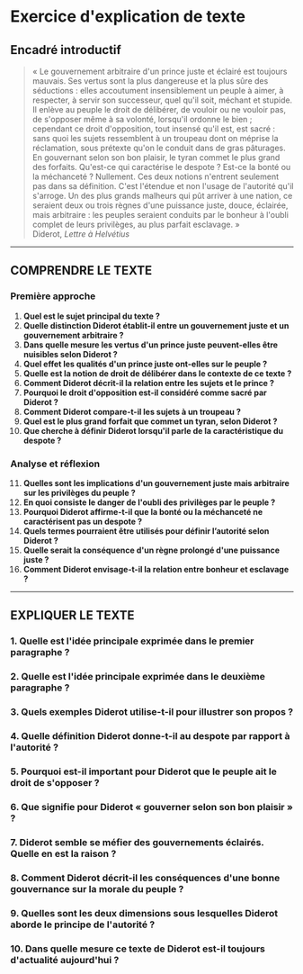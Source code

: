 # Exercice d'explication de texte

## Encadré introductif
> « Le gouvernement arbitraire d'un prince juste et éclairé est toujours mauvais. Ses vertus sont la plus dangereuse et la plus sûre des séductions : elles accoutument insensiblement un peuple à aimer, à respecter, à servir son successeur, quel qu'il soit, méchant et stupide. Il enlève au peuple le droit de délibérer, de vouloir ou ne vouloir pas, de s'opposer même à sa volonté, lorsqu'il ordonne le bien ; cependant ce droit d'opposition, tout insensé qu'il est, est sacré : sans quoi les sujets ressemblent à un troupeau dont on méprise la réclamation, sous prétexte qu'on le conduit dans de gras pâturages. En gouvernant selon son bon plaisir, le tyran commet le plus grand des forfaits. Qu'est-ce qui caractérise le despote ? Est-ce la bonté ou la méchanceté ? Nullement. Ces deux notions n'entrent seulement pas dans sa définition. C'est l'étendue et non l'usage de l'autorité qu'il s'arroge. Un des plus grands malheurs qui pût arriver à une nation, ce seraient deux ou trois règnes d'une puissance juste, douce, éclairée, mais arbitraire : les peuples seraient conduits par le bonheur à l'oubli complet de leurs privilèges, au plus parfait esclavage. »  
>Diderot, *Lettre à Helvétius*

---

## COMPRENDRE LE TEXTE

### Première approche

1. **Quel est le sujet principal du texte ?**
2. **Quelle distinction Diderot établit-il entre un gouvernement juste et un gouvernement arbitraire ?**
3. **Dans quelle mesure les vertus d'un prince juste peuvent-elles être nuisibles selon Diderot ?**
4. **Quel effet les qualités d'un prince juste ont-elles sur le peuple ?**
5. **Quelle est la notion de droit de délibérer dans le contexte de ce texte ?**
6. **Comment Diderot décrit-il la relation entre les sujets et le prince ?**
7. **Pourquoi le droit d'opposition est-il considéré comme sacré par Diderot ?**
8. **Comment Diderot compare-t-il les sujets à un troupeau ?**
9. **Quel est le plus grand forfait que commet un tyran, selon Diderot ?**
10. **Que cherche à définir Diderot lorsqu'il parle de la caractéristique du despote ?**

### Analyse et réflexion

11. **Quelles sont les implications d'un gouvernement juste mais arbitraire sur les privilèges du peuple ?**
12. **En quoi consiste le danger de l'oubli des privilèges par le peuple ?**
13. **Pourquoi Diderot affirme-t-il que la bonté ou la méchanceté ne caractérisent pas un despote ?**
14. **Quels termes pourraient être utilisés pour définir l’autorité selon Diderot ?**
15. **Quelle serait la conséquence d'un règne prolongé d'une puissance juste ?**
16. **Comment Diderot envisage-t-il la relation entre bonheur et esclavage ?**

---

## EXPLIQUER LE TEXTE

### 1. Quelle est l'idée principale exprimée dans le premier paragraphe ?
### 2. Quelle est l'idée principale exprimée dans le deuxième paragraphe ?
### 3. Quels exemples Diderot utilise-t-il pour illustrer son propos ?
### 4. Quelle définition Diderot donne-t-il au despote par rapport à l'autorité ?
### 5. Pourquoi est-il important pour Diderot que le peuple ait le droit de s'opposer ?
### 6. Que signifie pour Diderot « gouverner selon son bon plaisir » ?
### 7. Diderot semble se méfier des gouvernements éclairés. Quelle en est la raison ?
### 8. Comment Diderot décrit-il les conséquences d'une bonne gouvernance sur la morale du peuple ?
### 9. Quelles sont les deux dimensions sous lesquelles Diderot aborde le principe de l'autorité ?
### 10. Dans quelle mesure ce texte de Diderot est-il toujours d'actualité aujourd'hui ?